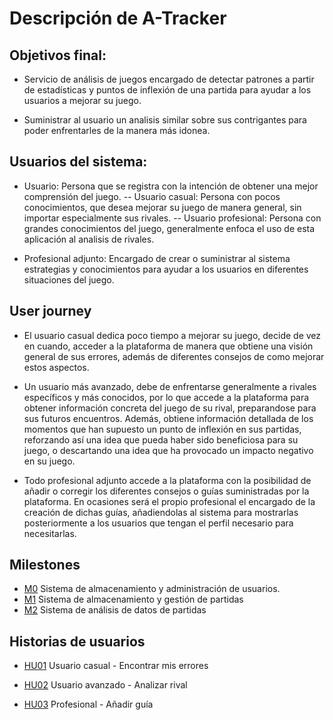 # Descripción de A-Tracker

## Objetivos final: 

- Servicio de análisis de juegos encargado de detectar patrones a partir de estadísticas y puntos de inflexión de una partida para ayudar a los usuarios a mejorar su juego.

- Suministrar al usuario un analisis similar sobre sus contrigantes para poder enfrentarles de la manera más idonea.

## Usuarios del sistema:

- Usuario: Persona que se registra con la intención de obtener una mejor comprensión del juego.
-- Usuario casual: Persona con pocos conocimientos, que desea mejorar su juego de manera general, sin importar especialmente sus rivales.
-- Usuario profesional: Persona con grandes conocimientos del juego, generalmente enfoca el uso de esta aplicación al analisis de rivales.

- Profesional adjunto: Encargado de crear o suministrar al sistema estrategias y conocimientos para ayudar a los usuarios en diferentes situaciones del juego.

## User journey
- El usuario casual dedica poco tiempo a mejorar su juego, decide de vez en cuando, acceder a la plataforma de manera que obtiene una visión general de sus errores, además de diferentes consejos de como mejorar estos aspectos.

- Un usuario más avanzado, debe de enfrentarse generalmente a rivales específicos y más conocidos, por lo que accede a la plataforma para obtener información concreta del juego de su rival, preparandose para sus futuros encuentros. Además, obtiene información detallada de los momentos que han supuesto un punto de inflexión en sus partidas, reforzando así una idea que pueda haber sido beneficiosa para su juego, o descartando una idea que ha provocado un impacto negativo en su juego.

- Todo profesional adjunto accede a la plataforma con la posibilidad de añadir o corregir los diferentes consejos o guías suministradas por la plataforma. En ocasiones será el propio profesional el encargado de la creación de dichas guías, añadiendolas al sistema para mostrarlas posteriormente a los usuarios que tengan el perfil necesario para necesitarlas.

## Milestones

- [M0](https://github.com/xCyal/A-Tracker/milestone/1) Sistema de almacenamiento y administración de usuarios.
- [M1](https://github.com/xCyal/A-Tracker/milestone/2) Sistema de almacenamiento y gestión de partidas
- [M2](https://github.com/xCyal/A-Tracker/milestone/3) Sistema de análisis de datos de partidas

## Historias de usuarios

- [HU01](https://github.com/xCyal/A-Tracker/issues/3) Usuario casual - Encontrar mis errores

- [HU02](https://github.com/xCyal/A-Tracker/issues/4) Usuario avanzado - Analizar rival

- [HU03](https://github.com/xCyal/A-Tracker/issues/5) Profesional - Añadir guía
